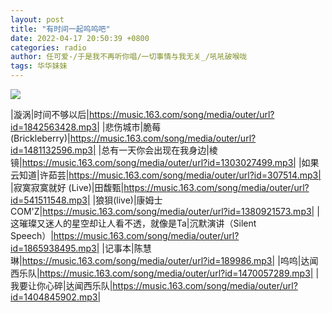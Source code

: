 ```yaml
---
layout: post
title: "有时间一起呜呜吧"
date: 2022-04-17 20:50:39 +0800
categories: radio
author: 任可爱-/于是我不再听你唱/一切事情与我无关_/吼吼破喉咙
tags: 华华妹妹
---
```

![]({{site.baseurl}}/images/cover_20220417.jpg)

|漩涡|时间不够以后|https://music.163.com/song/media/outer/url?id=1842563428.mp3|
|悲伤城市|脆莓(Brickleberry)|https://music.163.com/song/media/outer/url?id=1481132596.mp3|
|总有一天你会出现在我身边|棱镜|https://music.163.com/song/media/outer/url?id=1303027499.mp3|
|如果云知道|许茹芸|https://music.163.com/song/media/outer/url?id=307514.mp3|
|寂寞寂寞就好 (Live)|田馥甄|https://music.163.com/song/media/outer/url?id=541511548.mp3|
|狼狽(live)|康姆士COM'Z|https://music.163.com/song/media/outer/url?id=1380921573.mp3|
|这璀璨又迷人的星空却让人看不透，就像是Ta|沉默演讲（Silent Speech）|https://music.163.com/song/media/outer/url?id=1865938495.mp3|
|记事本|陈慧琳|https://music.163.com/song/media/outer/url?id=189986.mp3|
|呜呜|达闻西乐队|https://music.163.com/song/media/outer/url?id=1470057289.mp3|
|我要让你心碎|达闻西乐队|https://music.163.com/song/media/outer/url?id=1404845902.mp3|

